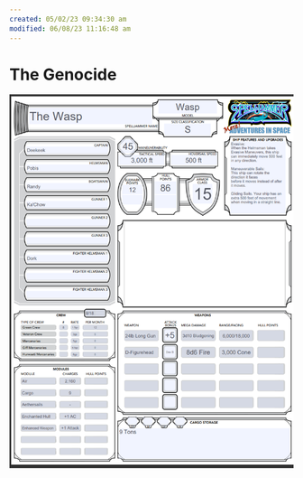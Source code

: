 ```yaml
---
created: 05/02/23 09:34:30 am
modified: 06/08/23 11:16:48 am
---
```


# The Genocide

![](attachments/current_ship.png)

